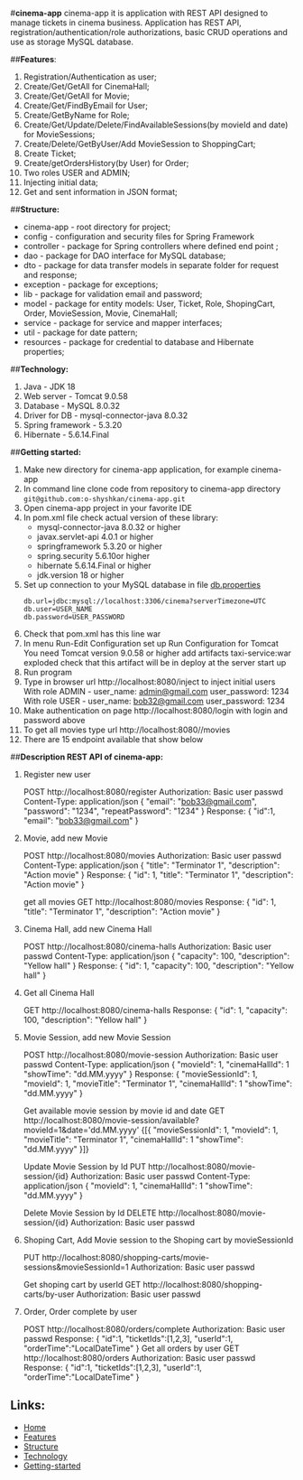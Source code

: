 #**cinema-app**
cinema-app it is application with REST API designed to manage tickets in cinema business.
Application has REST API, registration/authentication/role authorizations,
basic CRUD operations and use as storage MySQL database.

##**Features**:
1. Registration/Authentication as user;
2. Create/Get/GetAll for CinemaHall;
3. Create/Get/GetAll for Movie;
4. Create/Get/FindByEmail for User;
5. Create/GetByName for Role;
6. Create/Get/Update/Delete/FindAvailableSessions(by movieId and date) for MovieSessions;
7. Create/Delete/GetByUser/Add MovieSession to ShoppingCart;
8. Create Ticket;
9. Create/getOrdersHistory(by User) for Order;
10. Two roles USER and ADMIN;
11. Injecting initial data;
12. Get and sent information in JSON format;

##**Structure:**
* cinema-app - root directory for project;
* config - configuration and security files for Spring Framework
* controller - package for Spring controllers where defined end point ;
* dao - package for DAO interface for MySQL database;
* dto - package for data transfer models in separate folder for request and response; 
* exception - package for exceptions;
* lib - package for validation email and password;
* model - package for entity models: User, Ticket, Role, ShopingCart, Order, MovieSession, Movie, CinemaHall;
* service - package for service and mapper interfaces;
* util - package for date pattern;
* resources - package for credential to database and Hibernate properties;


##**Technology:**
1. Java - JDK 18
2. Web server - Tomcat 9.0.58
3. Database - MySQL 8.0.32
4. Driver for DB - mysql-connector-java 8.0.32
5. Spring framework - 5.3.20
6. Hibernate - 5.6.14.Final

##**Getting started:**
1. Make new directory for cinema-app application, for example cinema-app
2. In command line clone code from repository to cinema-app directory
   ```git@github.com:o-shyshkan/cinema-app.git```
3. Open cinema-app project in your favorite IDE
4. In pom.xml file check actual version of these library:
    + mysql-connector-java 8.0.32 or higher
    + javax.servlet-api 4.0.1 or higher
    + springframework 5.3.20 or higher
    + spring.security 5.6.10or higher
    + hibernate 5.6.14.Final or higher
    + jdk.version 18 or higher
5. Set up connection to your MySQL database in file [db.properties](src/main/resources/db.properties)
   ```public class ConnectionUtil {
   db.url=jdbc:mysql://localhost:3306/cinema?serverTimezone=UTC
   db.user=USER_NAME
   db.password=USER_PASSWORD
6. Check that pom.xml has this line <packaging>war</packaging>   
7. In menu Run-Edit Configuration set up Run Configuration for Tomcat
   You need Tomcat version 9.0.58 or higher
   add artifacts taxi-service:war exploded
   check that this artifact will be in deploy at the server start up
8. Run program
9. Type in browser url http://localhost:8080/inject to inject initial users
   With role ADMIN - user_name: admin@gmail.com user_password: 1234
   With role USER - user_name: bob32@gmail.com user_password: 1234
10. Make authentication on page http://localhost:8080/login with login and password above
12. To get all movies type url http://localhost:8080//movies
13. There are 15 endpoint available that show below 

##**Description REST API of cinema-app:**
1. Register new user

    POST http://localhost:8080/register
    Authorization: Basic user passwd
    Content-Type: application/json
   {
   "email": "bob33@gmail.com",
   "password": "1234",
   "repeatPassword": "1234"
   }
   Response:
   {
   "id":1,
   "email": "bob33@gmail.com"
   }
3. Movie,
   add new Movie
   
   POST http://localhost:8080/movies
   Authorization: Basic user passwd
   Content-Type: application/json
   {
   "title": "Terminator 1",
   "description": "Action movie"
   }
   Response:
   {
   "id": 1,
   "title": "Terminator 1",
   "description": "Action movie"
   }
   
   get all movies
   GET http://localhost:8080/movies
   Response:
   {
   "id": 1,
   "title": "Terminator 1",
   "description": "Action movie"
   }
5. Cinema Hall,
      add new Cinema Hall
   
      POST http://localhost:8080/cinema-halls
      Authorization: Basic user passwd
      Content-Type: application/json
      {
      "capacity": 100,
      "description": "Yellow hall"
      }
      Response:
      {
      "id": 1,
      "capacity": 100,
      "description": "Yellow hall"
      }   
7. Get all Cinema Hall
  
      GET http://localhost:8080/cinema-halls
      Response: 
      {
      "id": 1,
      "capacity": 100,
      "description": "Yellow hall"
      }
4. Movie Session,
   add new Movie Session
   
   POST http://localhost:8080/movie-session
   Authorization: Basic user passwd
   Content-Type: application/json
   {
   "movieId": 1,
   "cinemaHallId": 1
   "showTime": "dd.MM.yyyy"
   }
  Response:
   {
   "movieSessionId": 1,
   "movieId": 1,
   "movieTitle": "Terminator 1",
   "cinemaHallId": 1
   "showTime": "dd.MM.yyyy"
   }
   
   Get available movie session by movie id and date
   GET http://localhost:8080/movie-session/available?movieId=1&date='dd.MM.yyyy'
   {[{
    "movieSessionId": 1,
   "movieId": 1,
   "movieTitle": "Terminator 1",
   "cinemaHallId": 1
   "showTime": "dd.MM.yyyy"
   }]}

   Update Movie Session by Id
   PUT http://localhost:8080/movie-session/{id}
   Authorization: Basic user passwd
   Content-Type: application/json
   {
   "movieId": 1,
   "cinemaHallId": 1
   "showTime": "dd.MM.yyyy"
   }

   Delete Movie Session by Id
   DELETE http://localhost:8080/movie-session/{id}
   Authorization: Basic user passwd
6. Shoping Cart,
   Add Movie session to the Shoping cart by movieSessionId

   PUT http://localhost:8080/shopping-carts/movie-sessions&movieSessionId=1
   Authorization: Basic user passwd

   Get shoping cart by userId
   GET http://localhost:8080/shopping-carts/by-user
   Authorization: Basic user passwd
8. Order,
   Order complete by user

   POST http://localhost:8080/orders/complete
   Authorization: Basic user passwd
   Response:
  {
   "id":1,
   "ticketIds":[1,2,3],
   "userId":1,
   "orderTime":"LocalDateTime"
   }
   Get all orders by user
   GET http://localhost:8080/orders
   Authorization: Basic user passwd
   Response:
   {
   "id":1,
   "ticketIds":[1,2,3],
   "userId":1,
   "orderTime":"LocalDateTime"
   }
## Links: ##
- [Home](https://github.com/o-shyshkan/cinema-app/edit/main/README.md#cinema-app-oncoming_taxi)
- [Features](https://github.com/o-shyshkan/cinema-app/edit/main/README.md#features)
- [Structure](https://github.com/o-shyshkan/cinema-app/edit/main/README.md#structure)
- [Technology](https://github.com/o-shyshkan/cinema-app/edit/main/README.md#technology)
- [Getting-started](https://github.com/o-shyshkan/cinema-app/edit/main/README.md#getting-started)
